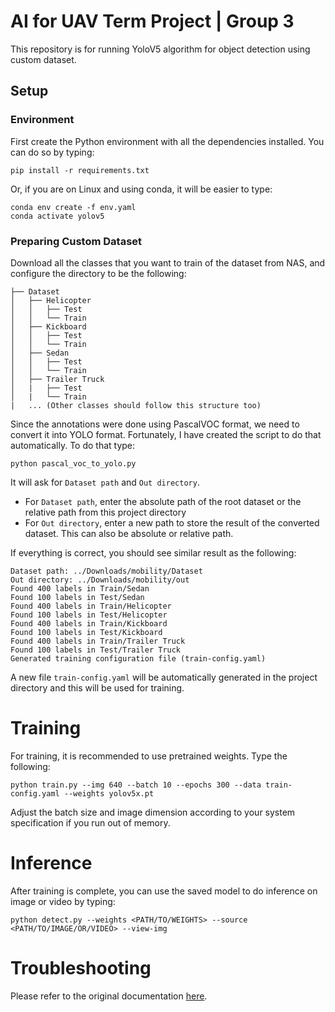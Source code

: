 # AI for UAV Term Project | Group 3
This repository is for running YoloV5 algorithm for object detection using custom dataset.

## Setup

### Environment
First create the Python environment with all the dependencies installed. You can do so by typing:
```
pip install -r requirements.txt
```
Or, if you are on Linux and using conda, it will be easier to type:
```
conda env create -f env.yaml
conda activate yolov5
```

### Preparing Custom Dataset
Download all the classes that you want to train of the dataset from NAS, and configure the directory to be the following:
```
├── Dataset
│   ├── Helicopter
│   │   ├── Test
│   │   └── Train
│   ├── Kickboard
│   │   ├── Test
│   │   └── Train
│   ├── Sedan
│   │   ├── Test
│   │   └── Train
│   ├── Trailer Truck
│   |   ├── Test
│   |   └── Train
|   ... (Other classes should follow this structure too)
```
Since the annotations were done using PascalVOC format, we need to convert it into YOLO format. Fortunately, I have created the script to do that automatically. To do that type:
```
python pascal_voc_to_yolo.py
```
It will ask for `Dataset path` and `Out directory`.
- For `Dataset path`, enter the absolute path of the root dataset or the relative path from this project directory
- For `Out directory`, enter a new path to store the result of the converted dataset. This can also be absolute or relative path.

If everything is correct, you should see similar result as the following:
```
Dataset path: ../Downloads/mobility/Dataset
Out directory: ../Downloads/mobility/out
Found 400 labels in Train/Sedan
Found 100 labels in Test/Sedan
Found 400 labels in Train/Helicopter
Found 100 labels in Test/Helicopter
Found 400 labels in Train/Kickboard
Found 100 labels in Test/Kickboard
Found 400 labels in Train/Trailer Truck
Found 100 labels in Test/Trailer Truck
Generated training configuration file (train-config.yaml)
```
A new file `train-config.yaml` will be automatically generated in the project directory and this will be used for training.

# Training
For training, it is recommended to use pretrained weights. Type the following:
```
python train.py --img 640 --batch 10 --epochs 300 --data train-config.yaml --weights yolov5x.pt
```
Adjust the batch size and image dimension according to your system specification if you run out of memory.

# Inference
After training is complete, you can use the saved model to do inference on image or video by typing:
```
python detect.py --weights <PATH/TO/WEIGHTS> --source <PATH/TO/IMAGE/OR/VIDEO> --view-img
```
# Troubleshooting
Please refer to the original documentation <a href=https://github.com/ultralytics/yolov5/wiki>here</a>.